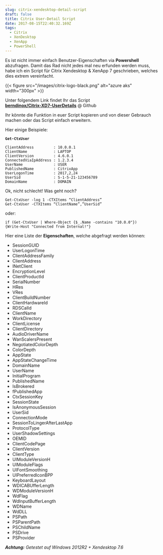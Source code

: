 ```yaml
---
slug: citrix-xendesktop-detail-script
draft: false
title: Citrix User-Detail Script
date: 2017-08-15T22:40:32.169Z
tags:
  - Citrix
  - XenDesktop
  - XenApp
  - PowerShell
---
```

Es ist nicht immer einfach Benutzer-Eigenschaften via **Powershell** abzufragen. Damit das Rad nicht jedes mal neu erfunden werden muss, habe ich ein Script für Citrix Xendesktop & XenApp 7 geschrieben, welches dies extrem vereinfacht.

{{< figure src="/images/citrix-logo-black.png" alt="azure aks" width="300px" >}}

Unter folgendem Link findet Ihr das Script  
  **[berndinox/Citrix-XD7-UserDetails](https://github.com/Berndinox/Citrix-XD7-UserDetails)** @ Github

Ihr könnte die Funktion in euer Script kopieren und von dieser Gebrauch machen oder das Script einfach erweitern.

Hier einige Beispiele: 

**`Get-CtxUser`**

```
ClientAddress         : 10.0.0.1
ClientName            : LAPTOP
ClientVersion         : 4.6.0.1
ConnectedViaIpAddress : 1.2.3.4
UserName              : USER
PublishedName         : CitrixApp
UserLogonTime         : 2017,2,24
UserSid               : S-1-5-21-123456789
DomainName            : DOMAIN
```

Ok, nicht schlecht! Was geht noch?

`Get-CtxUser -log 1 -CTXItems “ClientAddress”`  
`Get-CtxUser -CTXItems “ClientName”,”UserSid”`

oder:

```
if (Get-CtxUser | Where-Object {$_.Name -contains "10.0.0"})
{Write-Host "Connected from Internal!"}
```

Hier eine Liste der **Eigenschaften**, welche abgefragt werden können:

- SessionGUID
- UserLogonTime
- ClientAddressFamily
- ClientAddress
- INetClient
- EncryptionLevel
- ClientProductId
- SerialNumber
- HRes
- VRes
- ClientBuildNumber
- ClientHardwareId
- RDSCalId
- ClientName
- WorkDirectory
- ClientLicense
- ClientDirectory
- AudioDriverName
- WanScalersPresent
- NegotiatedColorDepth
- ColorDepth
- AppState
- AppStateChangeTime
- DomainName
- UserName
- InitialProgram
- PublishedName
- IsBrokered
- fPublishedApp
- CtxSessionKey
- SessionState
- IsAnonymousSession
- UserSid
- ConnectionMode
- SessionToLingerAfterLastApp
- ProtocolType
- UserShadowSettings
- OEMID
- ClientCodePage
- ClientVersion
- ClientType
- UIModuleVersionH
- UIModuleFlags
- UIFontSmoothing
- UIPreferredIconBPP
- KeyboardLayout
- WDICABUfferLength
- WDModuleVersionH
- WdFlag
- WdInputBufferLength
- WDName
- WdDLL
- PSPath
- PSParentPath
- PSChildName
- PSDrive
- PSProvider

 _**Achtung:**  Getestet auf Windows 2012R2 + Xendesktop 7.6_



